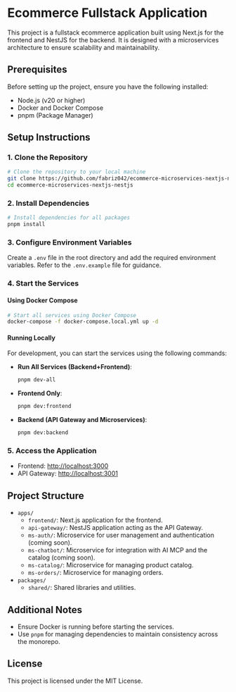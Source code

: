 # Ecommerce Fullstack Application

This project is a fullstack ecommerce application built using Next.js for the frontend and NestJS for the backend. It is designed with a microservices architecture to ensure scalability and maintainability.

## Prerequisites

Before setting up the project, ensure you have the following installed:

- Node.js (v20 or higher)
- Docker and Docker Compose
- pnpm (Package Manager)

## Setup Instructions

### 1. Clone the Repository

```bash
# Clone the repository to your local machine
git clone https://github.com/fabriz042/ecommerce-microservices-nextjs-nestjs.git
cd ecommerce-microservices-nextjs-nestjs
```

### 2. Install Dependencies

```bash
# Install dependencies for all packages
pnpm install
```

### 3. Configure Environment Variables

Create a `.env` file in the root directory and add the required environment variables. Refer to the `.env.example` file for guidance.

### 4. Start the Services

#### Using Docker Compose

```bash
# Start all services using Docker Compose
docker-compose -f docker-compose.local.yml up -d
```

#### Running Locally

For development, you can start the services using the following commands:

- **Run All Services (Backend+Frontend)**:

  ```bash
  pnpm dev-all
  ```

- **Frontend Only**:

  ```bash
  pnpm dev:frontend
  ```

- **Backend (API Gateway and Microservices)**:

  ```bash
  pnpm dev:backend
  ```

### 5. Access the Application

- Frontend: [http://localhost:3000](http://localhost:3000)
- API Gateway: [http://localhost:3001](http://localhost:3001)

## Project Structure

- `apps/`
  - `frontend/`: Next.js application for the frontend.
  - `api-gateway/`: NestJS application acting as the API Gateway.
  - `ms-auth/`: Microservice for user management and authentication (coming soon).
  - `ms-chatbot/`: Microservice for integration with AI MCP and the catalog (coming soon).
  - `ms-catalog/`: Microservice for managing product catalog.
  - `ms-orders/`: Microservice for managing orders.
- `packages/`
  - `shared/`: Shared libraries and utilities.

## Additional Notes

- Ensure Docker is running before starting the services.
- Use `pnpm` for managing dependencies to maintain consistency across the monorepo.

## License

This project is licensed under the MIT License.
